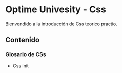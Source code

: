 Optime Univesity - Css 
===================

Bienvendido a la introducción de Css teorico practio.

Contenido
-------------

 ### Glosario de CSs
 - Css init
 
 

